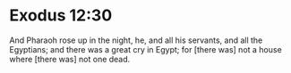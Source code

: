 # Exodus 12:30

And Pharaoh rose up in the night, he, and all his servants, and all the Egyptians; and there was a great cry in Egypt; for [there was] not a house where [there was] not one dead.